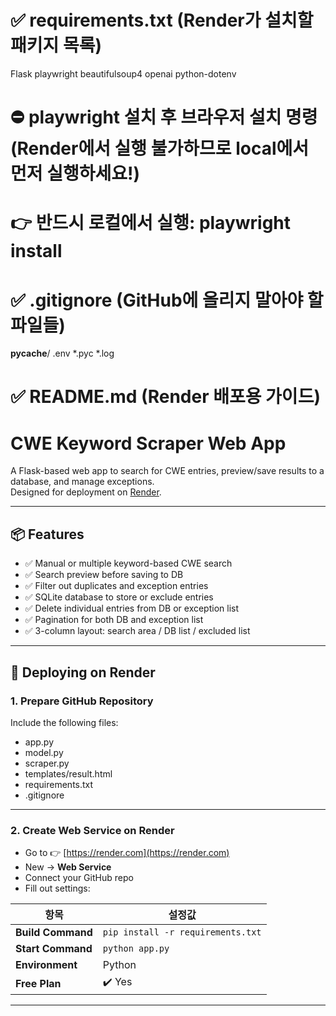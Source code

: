 # ✅ requirements.txt (Render가 설치할 패키지 목록)
Flask
playwright
beautifulsoup4
openai
python-dotenv

# ⛔ playwright 설치 후 브라우저 설치 명령 (Render에서 실행 불가하므로 local에서 먼저 실행하세요!)
# 👉 반드시 로컬에서 실행: playwright install


# ✅ .gitignore (GitHub에 올리지 말아야 할 파일들)
__pycache__/
.env
*.pyc
*.log


# ✅ README.md (Render 배포용 가이드)

# CWE Keyword Scraper Web App

A Flask-based web app to search for CWE entries, preview/save results to a database, and manage exceptions.  
Designed for deployment on [Render](https://render.com).

---

## 📦 Features

- ✅ Manual or multiple keyword-based CWE search
- ✅ Search preview before saving to DB
- ✅ Filter out duplicates and exception entries
- ✅ SQLite database to store or exclude entries
- ✅ Delete individual entries from DB or exception list
- ✅ Pagination for both DB and exception list
- ✅ 3-column layout: search area / DB list / excluded list

---

## 🚀 Deploying on Render

### 1. Prepare GitHub Repository  
Include the following files:
- app.py
- model.py
- scraper.py
- templates/result.html
- requirements.txt
- .gitignore

---

### 2. Create Web Service on Render

- Go to 👉 [https://render.com](https://render.com)
- New → **Web Service**
- Connect your GitHub repo
- Fill out settings:

| 항목 | 설정값 |
|------|--------|
| **Build Command** | `pip install -r requirements.txt` |
| **Start Command** | `python app.py` |
| **Environment** | Python |
| **Free Plan** | ✔️ Yes |

---